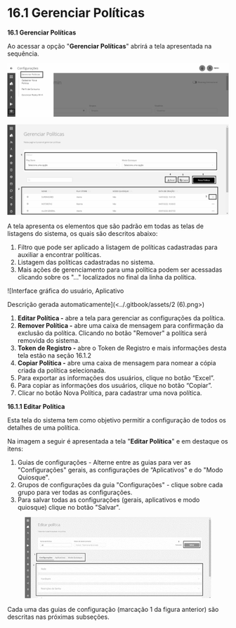 # 16.1 Gerenciar Políticas

**16.1 Gerenciar Políticas**

Ao acessar a opção "**Gerenciar Políticas**" abrirá a tela apresentada na sequência.

![](<../.gitbook/assets/0 (11).png>)

![](<../.gitbook/assets/1 (10).png>)

A tela apresenta os elementos que são padrão em todas as telas de listagens do sistema, os quais são descritos abaixo:

1. Filtro que pode ser aplicado a listagem de políticas cadastradas para auxiliar a encontrar políticas.
2. Listagem das políticas cadastradas no sistema.
3. Mais ações de gerenciamento para uma política podem ser acessadas clicando sobre os "..." localizados no final da linha da política.

![Interface gráfica do usuário, Aplicativo

Descrição gerada automaticamente](<../.gitbook/assets/2 (6).png>)



1. **Editar Política -** abre a tela para gerenciar as configurações da política.
2. **Remover Política -** abre uma caixa de mensagem para confirmação da exclusão da política. Clicando no botão "Remover" a política será removida do sistema.
3. **Token de Registro -** abre o Token de Registro e mais informações desta tela estão na seção 16.1.2
4. **Copiar Política -** abre uma caixa de mensagem para nomear a cópia criada da política selecionada.
5. Para exportar as informações dos usuários, clique no botão “Excel”.
6. Para copiar as informações dos usuários, clique no botão “Copiar”.
7. Clicar no botão Nova Política, para cadastrar uma nova política.

**16.1.1 Editar Política**

Esta tela do sistema tem como objetivo permitir a configuração de todos os detalhes de uma política.

Na imagem a seguir é apresentada a tela "**Editar Política**" e em destaque os itens:

1. Guias de configurações - Alterne entre as guias para ver as "Configurações" gerais, as configurações de “Aplicativos" e do "Modo Quiosque".&#x20;
2. Grupos de configurações da guia "Configurações" - clique sobre cada grupo para ver todas as configurações.&#x20;
3. Para salvar todas as configurações (gerais, aplicativos e modo quiosque) clique no botão "Salvar".&#x20;

<figure><img src="../.gitbook/assets/Imagem2.png" alt=""><figcaption></figcaption></figure>

Cada uma das guias de configuração (marcação 1 da figura anterior) são descritas nas próximas subseções.
